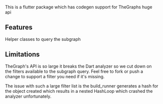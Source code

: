 <!--
This README describes the package. If you publish this package to pub.dev,
this README's contents appear on the landing page for your package.

For information about how to write a good package README, see the guide for
[writing package pages](https://dart.dev/guides/libraries/writing-package-pages).

For general information about developing packages, see the Dart guide for
[creating packages](https://dart.dev/guides/libraries/create-library-packages)
and the Flutter guide for
[developing packages and plugins](https://flutter.dev/developing-packages).
-->

This is a flutter package which has codegen support for TheGraphs huge api

## Features
Helper classes to query the subgraph

## Limitations
TheGraph's API is so large it breaks the Dart analyzer so we cut down on the filters available to the subgraph query. Feel free to fork or push a change to support a filter you need if it's missing. 

The issue with such a large filter list is the build_runner generates a hash for the object created which results in a nested HashLoop which crashed the analyzer unfortunately.


